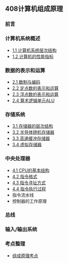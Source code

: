 ## 408计算机组成原理

### 前言

### 计算机系统概述

* [1.1 计算机系统层次结构](1.1计算机系统层次结构.md)
* [1.2 计算机的性能指标](1.2计算机的性能指标.md)

### 数据的表示和运算

* [2.1 数制与编码](2.1数制与编码.md)
* [2.2 定点数的表示和运算](2.2定点数的表示和运算.md)
* [2.3 浮点数的表示和运算](2.3浮点数的表示和运算.md)
* [2.4 算术逻辑单元ALU](2.4算术逻辑单元ALU.md)

### 存储系统

* [3.1 存储器的层次结构](3.1存储器的层次结构.md)
* [3.2 半导体随机存储器](3.2半导体随机存储器.md)
* [3.3 高速缓冲存储器](3.3高速缓冲存储器.md)
* [3.4 虚拟存储器](3.4虚拟存储器.md)

### 中央处理器

* [4.1 CPU的基本结构](4.1CPU的基本结构.md)
* [4.2 指令格式](4.2指令格式.md)
* [4.3 指令寻址方式](4.3指令寻址方式.md)
* [4.4 指令执行过程](4.4指令执行过程.md)
* 指令流水线
* 控制器的工作原理

### 总线

### 输入/输出系统

### 考点整理

* [组成原理考点](组成原理考点.md)

